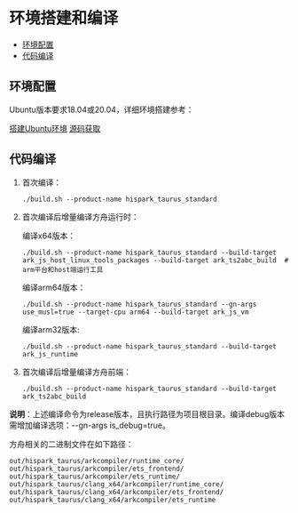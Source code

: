 # 环境搭建和编译<a name="ZH-CN_TOPIC_0000001174215863"></a>

-   [环境配置](#section922419503415)
-   [代码编译](#section1166711064317)

## 环境配置<a name="section922419503415"></a>

Ubuntu版本要求18.04或20.04，详细环境搭建参考：

[搭建Ubuntu环境](https://developer.huawei.com/consumer/cn/training/course/video/C101639988048536240)
[源码获取](https://gitee.com/openharmony/docs/blob/master/zh-cn/device-dev/get-code/sourcecode-acquire.md)

## 代码编译<a name="section1166711064317"></a>

1.  首次编译：

    ```
    ./build.sh --product-name hispark_taurus_standard
    ```

2.  首次编译后增量编译方舟运行时：

	编译x64版本：
	```
	./build.sh --product-name hispark_taurus_standard --build-target ark_js_host_linux_tools_packages --build-target ark_ts2abc_build  # arm平台和host端运行工具
	```

	编译arm64版本：
	```
	./build.sh --product-name hispark_taurus_standard --gn-args use_musl=true --target-cpu arm64 --build-target ark_js_vm
	```

	编译arm32版本:
	```
	./build.sh --product-name hispark_taurus_standard --build-target  ark_js_runtime
	```

3.  首次编译后增量编译方舟前端：

    ```
    ./build.sh --product-name hispark_taurus_standard --build-target ark_ts2abc_build
    ```

**说明**：上述编译命令为release版本，且执行路径为项目根目录。编译debug版本需增加编译选项：--gn-args is_debug=true。

方舟相关的二进制文件在如下路径：

```
out/hispark_taurus/arkcompiler/runtime_core/
out/hispark_taurus/arkcompiler/ets_frontend/
out/hispark_taurus/arkcompiler/ets_runtime/
out/hispark_taurus/clang_x64/arkcompiler/runtime_core/
out/hispark_taurus/clang_x64/arkcompiler/ets_frontend/
out/hispark_taurus/clang_x64/arkcompiler/ets_runtime
```

